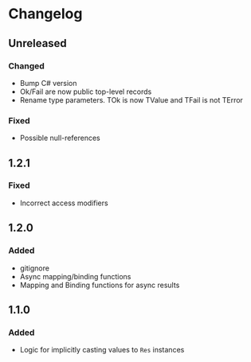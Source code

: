 # Changelog

## Unreleased

### Changed

- Bump C# version
- Ok/Fail are now public top-level records
- Rename type parameters. TOk is now TValue and TFail is not TError

### Fixed

- Possible null-references

## 1.2.1

### Fixed

- Incorrect access modifiers

## 1.2.0

### Added

- gitignore
- Async mapping/binding functions
- Mapping and Binding functions for async results

## 1.1.0

### Added

- Logic for implicitly casting values to `Res` instances